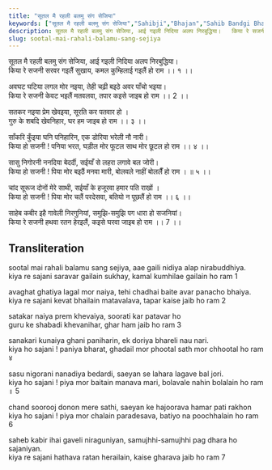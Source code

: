 ```yaml
---
title: "सूतल मै रहली बलमु संग सेजिया"
keywords: ["सूतल मै रहली बलमु संग सेजिया","Sahibji","Bhajan","Sahib Bandgi Bhajan","Sant Kabir Bhajan","bhajan lyrics","साहिब बंदगी भजन","भजन"]
description: सूतल मै रहली बलमु संग सेजिया, आई गइली निदिया अलप निरबुद्धिया।   किया रे सजनी सरवर गइलैं सुखाय, कमल कुम्हिलाई गइलैं हो राम ।। १ ।।      अवघट घटिया लगल मो
slug: sootal-mai-rahali-balamu-sang-sejiya
---
```


  
सूतल मै रहली बलमु संग सेजिया, आई गइली निदिया अलप निरबुद्धिया।  
किया रे सजनी सरवर गइलैं सुखाय, कमल कुम्हिलाई गइलैं हो राम ।। १ ।।  
  
अवघट घटिया लगल मोर नइया, तेही चढ़ी बइठे अवर पाँचो भइया।  
किया रे सजनी केवट भइलैं मतवलवा, तपार कइसे जाइब हो राम ।। 2 ।।  
  
सतकर नइया प्रेम खेवइया, सूरति कर पतवार हो ।  
गुरु के शबदि खेवनिहार, घर हम जाइब हो राम ।। ३ ।।  
  
साँकरि कुँइया घनि पनिहारिन, एक डोरिया भरेली नौ नारी।  
किया हो सजनी ! पनिया भरत, घड़ील मोर फूटल साथ मोर छूटल हो राम ।। ४ ।।  
  
सासु निगोरनी ननदिया बेदर्दी, सईयाँ से लहरा लगावे बल जोरी।  
किया हो सजनी ! पिया मोर बइठैं मनवा मारी, बोलवले नाहीं बोललैँ हो राम  । ॥ ५ ।।  
  
चांद सूरूज दोनों मेरे साथी, सईयाँ के हजूरवा हमार पति राखों ।  
किया हो सजनी ! पिया मोर चलैं परदेसवा, बतियो न पूछलैं हो राम ।। ६ ।।  
  
साहेब कबीर इहै गावेली निरगुनियां, समुझि-समुझि पग धारा हो सजनियां।  
किया रे सजनी हथवा रतन हेरइलैं, कइसे घरवा जाइब हो राम ।। 7 ।।  


## Transliteration

  
sootal mai rahali balamu sang sejiya, aae gaili nidiya alap nirabuddhiya.  
kiya re sajani saravar gailain sukhay, kamal kumhilae gailain ho ram   1    
  
avaghat ghatiya lagal mor naiya, tehi chadhai baite avar panacho bhaiya.  
kiya re sajani kevat bhailain matavalava, tapar kaise jaib ho ram   2    
  
satakar naiya prem khevaiya, soorati kar patavar ho  
guru ke shabadi khevanihar, ghar ham jaib ho ram   3    
  
sanakari kunaiya ghani paniharin, ek doriya bhareli nau nari.  
kiya ho sajani ! paniya bharat, ghadail mor phootal sath mor chhootal ho ram   ४    
  
sasu nigorani nanadiya bedardi, saeyan se lahara lagave bal jori.  
kiya ho sajani ! piya mor baitain manava mari, bolavale nahin bolalain ho ram  ॥ 5    
  
chand soorooj donon mere sathi, saeyan ke hajoorava hamar pati rakhon  
kiya ho sajani ! piya mor chalain paradesava, batiyo na poochhalain ho ram   6    
  
saheb kabir ihai gaveli niraguniyan, samujhhi-samujhhi pag dhara ho sajaniyan.  
kiya re sajani hathava ratan herailain, kaise gharava jaib ho ram   7    

  